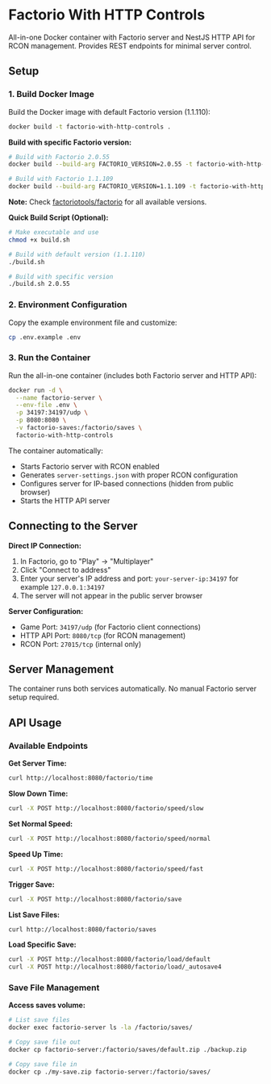 # Factorio With HTTP Controls

All-in-one Docker container with Factorio server and NestJS HTTP API for RCON management. Provides REST
endpoints for minimal server control.

## Setup

### 1. Build Docker Image

Build the Docker image with default Factorio version (1.1.110):

```bash
docker build -t factorio-with-http-controls .
```

**Build with specific Factorio version:**

```bash
# Build with Factorio 2.0.55
docker build --build-arg FACTORIO_VERSION=2.0.55 -t factorio-with-http-controls .

# Build with Factorio 1.1.109
docker build --build-arg FACTORIO_VERSION=1.1.109 -t factorio-with-http-controls .
```

**Note:** Check [factoriotools/factorio](https://hub.docker.com/r/factoriotools/factorio/tags) for all available versions.

**Quick Build Script (Optional):**

```bash
# Make executable and use
chmod +x build.sh

# Build with default version (1.1.110)
./build.sh

# Build with specific version
./build.sh 2.0.55
```

### 2. Environment Configuration

Copy the example environment file and customize:

```bash
cp .env.example .env
```

### 3. Run the Container

Run the all-in-one container (includes both Factorio server and HTTP API):

```bash
docker run -d \
  --name factorio-server \
  --env-file .env \
  -p 34197:34197/udp \
  -p 8080:8080 \
  -v factorio-saves:/factorio/saves \
  factorio-with-http-controls
```

The container automatically:

- Starts Factorio server with RCON enabled
- Generates `server-settings.json` with proper RCON configuration
- Configures server for IP-based connections (hidden from public browser)
- Starts the HTTP API server

## Connecting to the Server

**Direct IP Connection:**

1. In Factorio, go to "Play" → "Multiplayer"
2. Click "Connect to address"
3. Enter your server's IP address and port: `your-server-ip:34197` for example `127.0.0.1:34197`
4. The server will not appear in the public server browser

**Server Configuration:**

- Game Port: `34197/udp` (for Factorio client connections)
- HTTP API Port: `8080/tcp` (for RCON management)
- RCON Port: `27015/tcp` (internal only)

## Server Management

The container runs both services automatically. No manual Factorio server setup required.

## API Usage

### Available Endpoints

**Get Server Time:**

```bash
curl http://localhost:8080/factorio/time
```

**Slow Down Time:**

```bash
curl -X POST http://localhost:8080/factorio/speed/slow
```

**Set Normal Speed:**

```bash
curl -X POST http://localhost:8080/factorio/speed/normal
```

**Speed Up Time:**

```bash
curl -X POST http://localhost:8080/factorio/speed/fast
```

**Trigger Save:**

```bash
curl -X POST http://localhost:8080/factorio/save
```

**List Save Files:**

```bash
curl http://localhost:8080/factorio/saves
```

**Load Specific Save:**

```bash
curl -X POST http://localhost:8080/factorio/load/default
curl -X POST http://localhost:8080/factorio/load/_autosave4
```

### Save File Management

**Access saves volume:**

```bash
# List save files
docker exec factorio-server ls -la /factorio/saves/

# Copy save file out
docker cp factorio-server:/factorio/saves/default.zip ./backup.zip

# Copy save file in
docker cp ./my-save.zip factorio-server:/factorio/saves/
```
